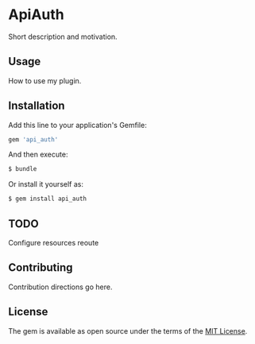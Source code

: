 # ApiAuth
Short description and motivation.

## Usage
How to use my plugin.

## Installation
Add this line to your application's Gemfile:

```ruby
gem 'api_auth'
```

And then execute:
```bash
$ bundle
```

Or install it yourself as:
```bash
$ gem install api_auth
```

## TODO

Configure resources reoute

## Contributing
Contribution directions go here.

## License
The gem is available as open source under the terms of the [MIT License](http://opensource.org/licenses/MIT).
